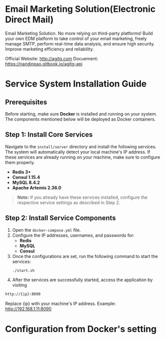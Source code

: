 # Email Marketing Solution(Electronic Direct Mail)
Email Marketing Solution. No more relying on third-party platforms! Build your own EDM platform to
        take control of your email marketing, freely manage SMTP, perform
        real-time data analysis, and ensure high security. Improve marketing
        efficiency and reliability.

Official Website: http://agitg.com
Docuement: https://nandinpao.gitbook.io/agitg-api

# Service System Installation Guide

## Prerequisites

Before starting, make sure **Docker** is installed and running on your system. The components mentioned below will be deployed as Docker containers.

## Step 1: Install Core Services

Navigate to the `install/server` directory and install the following services. The system will automatically detect your local machine's IP address. If these services are already running on your machine, make sure to configure them properly.

- **Redis 3+**
- **Consul 1.15.4**
- **MySQL 8.4.2**
- **Apache Artemis 2.36.0**

> **Note:** If you already have these services installed, configure the respective service settings as described in Step 2.

## Step 2: Install Service Components

1. Open the `docker-compose.yml` file.
2. Configure the IP addresses, usernames, and passwords for:
   - **Redis**
   - **MySQL**
   - **Consul**
3. Once the configurations are set, run the following command to start the services:
   ```bash
   ./start.sh
   ```
4. After the services are successfully started, access the application by visiting
```bash
http://{ip}:8090
```
Replace {ip} with your machine's IP address. Example: http://192.168.1.11:8090

# Configuration from Docker's setting
